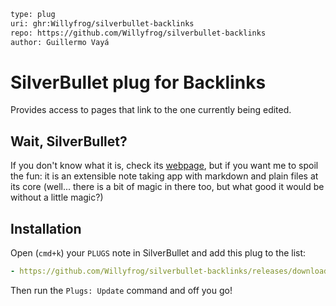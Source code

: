 ```meta
type: plug
uri: ghr:Willyfrog/silverbullet-backlinks
repo: https://github.com/Willyfrog/silverbullet-backlinks
author: Guillermo Vayá
```

<!-- #include "https://raw.githubusercontent.com/Willyfrog/silverbullet-backlinks/main/README.md" -->
# SilverBullet plug for Backlinks

Provides access to pages that link to the one currently being edited.

## Wait, SilverBullet?

If you don't know what it is, check its [webpage](https://silverbullet.md), but if
you want me to spoil the fun: it is an extensible note taking app with markdown and plain files at its core
(well... there is a bit of magic in there too, but what good it would be without a little magic?)

## Installation

Open (`cmd+k`) your `PLUGS` note in SilverBullet and add this plug to the list:

```yaml
- https://github.com/Willyfrog/silverbullet-backlinks/releases/download/v0.2/backlinks.plug.json
```

Then run the `Plugs: Update` command and off you go!
<!-- /include -->
